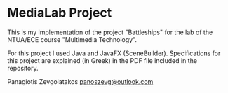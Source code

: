 # MediaLab Project

This is my implementation of the project "Battleships" for the lab of the NTUA/ECE course "Multimedia Technology".

For this project I used Java and JavaFX (SceneBuilder). Specifications for this project are explained (in Greek) in the PDF file included in the repository.

Panagiotis Zevgolatakos <panoszevg@outlook.com>
